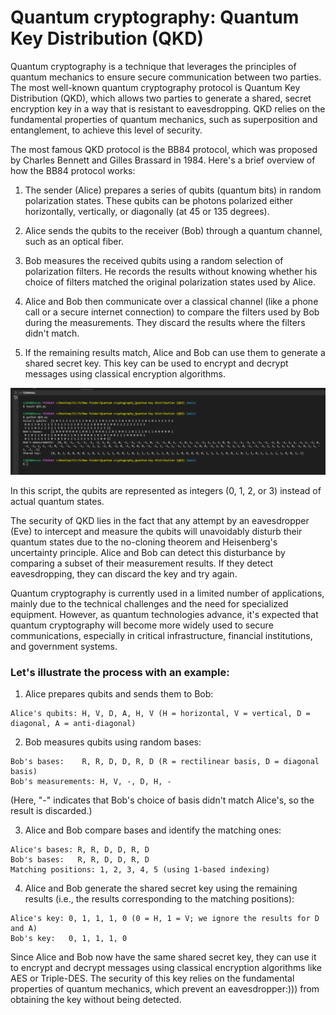 # Quantum cryptography: Quantum Key Distribution (QKD)
Quantum cryptography is a technique that leverages the principles of quantum mechanics to ensure secure communication between two parties. The most well-known quantum cryptography protocol is Quantum Key Distribution (QKD), which allows two parties to generate a shared, secret encryption key in a way that is resistant to eavesdropping. QKD relies on the fundamental properties of quantum mechanics, such as superposition and entanglement, to achieve this level of security.

The most famous QKD protocol is the BB84 protocol, which was proposed by Charles Bennett and Gilles Brassard in 1984. Here's a brief overview of how the BB84 protocol works:

1. The sender (Alice) prepares a series of qubits (quantum bits) in random polarization states. These qubits can be photons polarized either horizontally, vertically, or diagonally (at 45 or 135 degrees).

2. Alice sends the qubits to the receiver (Bob) through a quantum channel, such as an optical fiber.

3. Bob measures the received qubits using a random selection of polarization filters. He records the results without knowing whether his choice of filters matched the original polarization states used by Alice.

4. Alice and Bob then communicate over a classical channel (like a phone call or a secure internet connection) to compare the filters used by Bob during the measurements. They discard the results where the filters didn't match.

5. If the remaining results match, Alice and Bob can use them to generate a shared secret key. This key can be used to encrypt and decrypt messages using classical encryption algorithms.

![Alt text](Media/Screenshot%202023-05-03%20000836.png)

In this script, the qubits are represented as integers (0, 1, 2, or 3) instead of actual quantum states.

The security of QKD lies in the fact that any attempt by an eavesdropper (Eve) to intercept and measure the qubits will unavoidably disturb their quantum states due to the no-cloning theorem and Heisenberg's uncertainty principle. Alice and Bob can detect this disturbance by comparing a subset of their measurement results. If they detect eavesdropping, they can discard the key and try again.

Quantum cryptography is currently used in a limited number of applications, mainly due to the technical challenges and the need for specialized equipment. However, as quantum technologies advance, it's expected that quantum cryptography will become more widely used to secure communications, especially in critical infrastructure, financial institutions, and government systems.


### Let's illustrate the process with an example:

1. Alice prepares qubits and sends them to Bob:

```
Alice's qubits: H, V, D, A, H, V (H = horizontal, V = vertical, D = diagonal, A = anti-diagonal)

```

2. Bob measures qubits using random bases:

```
Bob's bases:    R, R, D, D, R, D (R = rectilinear basis, D = diagonal basis)
Bob's measurements: H, V, -, D, H, -

```

(Here, "-" indicates that Bob's choice of basis didn't match Alice's, so the result is discarded.)

3. Alice and Bob compare bases and identify the matching ones:

```
Alice's bases: R, R, D, D, R, D
Bob's bases:   R, R, D, D, R, D
Matching positions: 1, 2, 3, 4, 5 (using 1-based indexing)

```

4. Alice and Bob generate the shared secret key using the remaining results (i.e., the results corresponding to the matching positions):

```
Alice's key: 0, 1, 1, 1, 0 (0 = H, 1 = V; we ignore the results for D and A)
Bob's key:   0, 1, 1, 1, 0

```

Since Alice and Bob now have the same shared secret key, they can use it to encrypt and decrypt messages using classical encryption algorithms like AES or Triple-DES. The security of this key relies on the fundamental properties of quantum mechanics, which prevent an eavesdropper:))) from obtaining the key without being detected.


